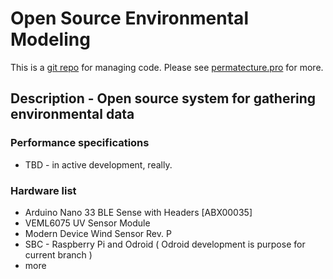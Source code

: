 # Open Source Environmental Modeling



This is a <a href="https://github.com/Durastudio-FLOSS/permatecture" title="Permatecture Pro Repo Mirror">git repo</a> for managing code. Please see <a href="https://permatecture.pro" title="Permatecture Pro Project">permatecture.pro</a>  for more.

## Description - Open source system for gathering environmental data  

### Performance specifications

* TBD - in active development, really.

### Hardware list

* Arduino Nano 33 BLE Sense with Headers [ABX00035]
* VEML6075 UV Sensor Module
* Modern Device Wind Sensor Rev. P
* SBC - Raspberry Pi and Odroid ( Odroid development is purpose for current branch )
* more
